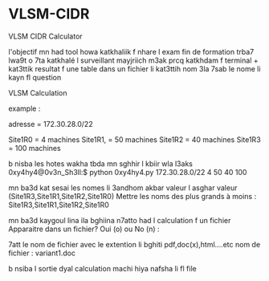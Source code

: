 # VLSM-CIDR
VLSM CIDR Calculator

l'objectif mn had tool howa katkhaliik f nhare l exam fin de formation trba7 lwa9t o 7ta katkhalé l surveillant mayjriich m3ak prcq katkhdam f terminal + kat3ttik resultat f une table dans un fichier li kat3ttih nom 3la 7sab le nome li kayn fl question 

VLSM Calculation 

example : 

adresse = 172.30.28.0/22

Site1R0 = 4 machines
Site1R1, = 50 machines
Site1R2 = 40 machines
Site1R3 = 100 machines

b nisba les hotes wakha tbda mn sghhir l kbiir wla l3aks 
0xy4hy4@0v3n_Sh3ll:$ python 0xy4hy4.py 172.30.28.0/22 4 50 40 100 


mn ba3d kat sesai les nomes li 3andhom akbar valeur l asghar valeur (Site1R3,Site1R1,Site1R2,Site1R0)
Mettre les noms des plus grands à moins : Site1R3,Site1R1,Site1R2,Site1R0

mn ba3d kaygoul lina ila bghiina n7atto had l calculation f un fichier 
Apparaitre dans un fichier? Oui (o) ou No (n) : 

7att le nom de fichier avec le extention li bghiti pdf,doc(x),html....etc 
nom de fichier : variant1.doc

b nsiba l sortie dyal calculation machi hiya nafsha li fl file 

